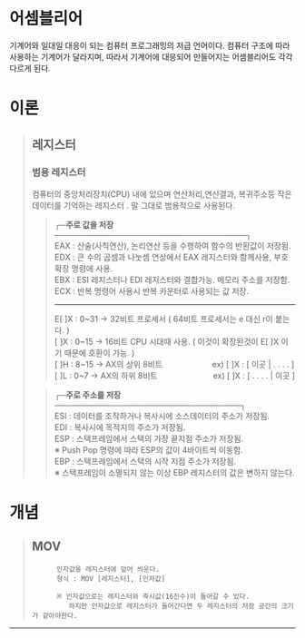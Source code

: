 
어셈블리어
===
기계어와 일대일 대응이 되는 컴퓨터 프로그래밍의 저급 언어이다. 
컴퓨터 구조에 따라 사용하는 기계어가 달라지며, 
따라서 기계어에 대응되어 만들어지는 어셈블리어도 각각 다르게 된다. 


# 이론
> ## 레지스터
>  ### 범용 레지스터
>  컴퓨터의 중앙처리장치(CPU) 내에 있으며 연산처리,연산결과, 복귀주소등 작은 데이터를 기억하는 레지스터 . 말 그대로 범용적으로 사용된다.
>  > **┌─주로 값을 저장──────────────────────────────────┐**   
>  >	EAX : 산술(사칙연산), 논리연산 등을 수행하여 함수의 반환값이 저장됨.   
>  >	EDX : 큰 수의 곱셈과 나눗셈 연상에서 EAX 레지스터와 함께사용, 부호 확장 명령에 사용.   
> > EBX : ESI 레지스터나 EDI 레지스터와 결합가능. 메모리 주소를 저장함.   
> > ECX : 반복 명령어 사용시 반복 카운터로 사용되는 값 저장.   
> > - - -   
> >E[ ]X : 0~31 -> 32비트 프로세서 ( 64비트 프로세서는 e 대신 r이 붙는다. )   
> >[ ]X : 0~15 -> 16비트 CPU 시대때 사용. ( 이것이 확장된것이 E[ ]X 이기 때문에 호환이 가능. )   
> >[ ]H : 8~15 -> AX의 상위 8비트 　　　　　　ex)  [ ]X : [    이곳    |   . . . .   ]   
> >[ ]L : 0~7 -> AX의 하위 8비트　　　　　　　ex)  [ ]X : [   . . . .   |   이곳    ]   
>
>  > **┌─주로 주소를 저장─────────────────────────────────┐**    
>  > ESI : 데이터를 조작하거나 복사시에 소스데이터의 주소가 저장됨.   
>  > EDI : 복사시에 목적지의 주소가 저장됨.   
>  > ESP : 스택프레임에서 스택의 가장 끝지점 주소가 저장됨.       
>  > ※ Push Pop 명령에 따라 ESP의 값이 4바이트씩 이동함.   
>  > EBP : 스택프레임에서 스택의 시작 지점 주소가 저장됨.   
>  > ※ 스택프레임이 소멸되지 않는 이상 EBP 레지스터의 값은 변하지 않는다.   


# 개념
>##  MOV 
>			인자값을 레지스터에 덮어 씌운다.
>			형식 : MOV [레지스터], [인자값] 
>
> 			※ 인자값으로는 레지스터와 즉시값(16진수)이 들어갈 수 있다.    
> 			   하지만 인자값으로 레지스터가 들어간다면 두 레지스터의 저장 공간의 크기가 같아야한다.
- -  -

